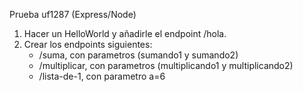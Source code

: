Prueba uf1287 (Express/Node)

1. Hacer un HelloWorld y añadirle el endpoint /hola.
2. Crear los endpoints siguientes:
    - /suma, con parametros (sumando1 y sumando2)
    - /multiplicar, con parametros (multiplicando1 y multiplicando2)
    - /lista-de-1, con parametro a=6